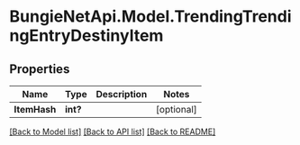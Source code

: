 # BungieNetApi.Model.TrendingTrendingEntryDestinyItem
## Properties

Name | Type | Description | Notes
------------ | ------------- | ------------- | -------------
**ItemHash** | **int?** |  | [optional] 

[[Back to Model list]](../README.md#documentation-for-models) [[Back to API list]](../README.md#documentation-for-api-endpoints) [[Back to README]](../README.md)


